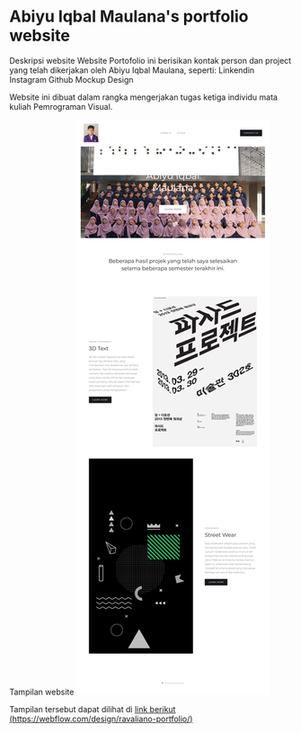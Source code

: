 # Abiyu Iqbal Maulana's portfolio website
Deskripsi website
Website Portofolio ini berisikan kontak person dan project yang telah dikerjakan oleh Abiyu Iqbal Maulana, seperti:
Linkendin
Instagram
Github
Mockup
Design

Website ini dibuat dalam rangka mengerjakan tugas ketiga individu mata kuliah Pemrograman Visual.

Tampilan website
![preview of Abiyu Iqbal Maulana's portfolio website](./gambar/gambar/previewww.png)

Tampilan tersebut dapat dilihat di [link berikut (https://webflow.com/design/ravaliano-portfolio/)](https://Yibboe-portfolio.webflow.io/)
